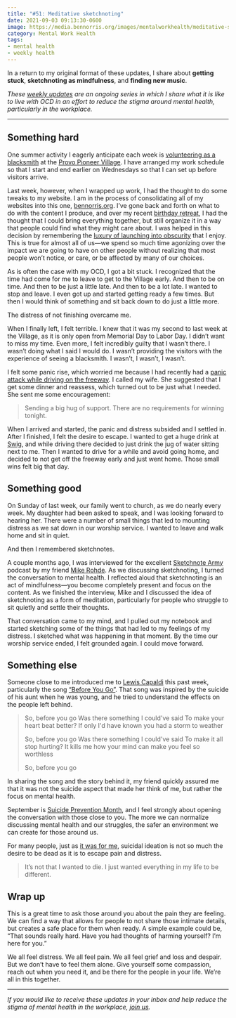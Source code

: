 ```yaml
---
title: "#51: Meditative sketchnoting"
date: 2021-09-03 09:13:30-0600
image: https://media.bennorris.org/images/mentalworkhealth/meditative-sketchnotes.jpg
category: Mental Work Health
tags:
- mental health
- weekly health
---
```


In a return to my original format of these updates, I share about **getting stuck**, **sketchnoting as mindfulness**, and **finding new music**.

_These [weekly updates](https://bennorris.org/tags/weekly-update/) are an ongoing series in which I share what it is like to live with OCD in an effort to reduce the stigma around mental health, particularly in the workplace._

***


## Something hard

One summer activity I eagerly anticipate each week is [volunteering as a blacksmith](https://bennorris.org/2021/08/12/angrily-pounding-metal) at the [Provo Pioneer Village](http://www.provopioneervillage.org/). I have arranged my work schedule so that I start and end earlier on Wednesdays so that I can set up before visitors arrive.

Last week, however, when I wrapped up work, I had the thought to do some tweaks to my website. I am in the process of consolidating all of my websites into this one, [bennorris.org](https://bennorris.org). I’ve gone back and forth on what to do with the content I produce, and over my recent [birthday retreat](https://bennorris.org/2021/08/20/birthday-getaway), I had the thought that I could bring everything together, but still organize it in a way that people could find what they might care about. I was helped in this decision by remembering the [luxury of launching into obscurity](https://bennorris.org/2016/05/31/the-luxury-of-launching-into-obscurity) that I enjoy. This is true for almost all of us—we spend so much time agonizing over the impact we are going to have on other people without realizing that most people won’t notice, or care, or be affected by many of our choices.

As is often the case with my OCD, I got a bit stuck. I recognized that the time had come for me to leave to get to the Village early. And then to be on time. And then to be just a little late. And then to be a lot late. I wanted to stop and leave. I even got up and started getting ready a few times. But then I would think of something and sit back down to do just a little more.

The distress of not finishing overcame me.

When I finally left, I felt terrible. I knew that it was my second to last week at the Village, as it is only open from Memorial Day to Labor Day. I didn’t want to miss my time. Even more, I felt incredibly guilty that I wasn’t there. I wasn’t doing what I said I would do. I wasn’t providing the visitors with the experience of seeing a blacksmith. I wasn’t, I wasn’t, I wasn’t.

I felt some panic rise, which worried me because I had recently had a [panic attack while driving on the freeway](https://bennorris.org/2021/08/27/panic-on-the-freeway). I called my wife. She suggested that I get some dinner and reassess, which turned out to be just what I needed. She sent me some encouragement:

> Sending a big hug of support. There are no requirements for winning tonight.

When I arrived and started, the panic and distress subsided and I settled in. After I finished, I felt the desire to escape. I wanted to get a huge drink at [Swig](https://www.swignsweets.com/), and while driving there decided to just drink the jug of water sitting next to me. Then I wanted to drive for a while and avoid going home, and decided to not get off the freeway early and just went home. Those small wins felt big that day.


## Something good

On Sunday of last week, our family went to church, as we do nearly every week. My daughter had been asked to speak, and I was looking forward to hearing her. There were a number of small things that led to mounting distress as we sat down in our worship service. I wanted to leave and walk home and sit in quiet.

And then I remembered sketchnotes.

A couple months ago, I was interviewed for the excellent [Sketchnote Army](https://sketchnotearmy.com/) podcast by my friend [Mike Rohde](https://rohdesign.com/). As we discussing sketchnoting, I turned the conversation to mental health. I reflected aloud that sketchnoting is an act of mindfulness—you become completely present and focus on the content. As we finished the interview, Mike and I discussed the idea of sketchnoting as a form of meditation, particularly for people who struggle to sit quietly and settle their thoughts.

That conversation came to my mind, and I pulled out my notebook and started sketching some of the things that had led to my feelings of my distress. I sketched what was happening in that moment. By the time our worship service ended, I felt grounded again. I could move forward.


## Something else

Someone close to me introduced me to [Lewis Capaldi](https://en.wikipedia.org/wiki/Lewis_Capaldi) this past week, particularly the song [“Before You Go”](https://en.wikipedia.org/wiki/Before_You_Go_(Lewis_Capaldi_song)). That song was inspired by the suicide of his aunt when he was young, and he tried to understand the effects on the people left behind.

> So, before you go
> Was there something I could've said
> To make your heart beat better?
> If only I'd have known you had a storm to weather
> 
> So, before you go
> Was there something I could've said
> To make it all stop hurting?
> It kills me how your mind can make you feel so worthless
> 
> So, before you go

In sharing the song and the story behind it, my friend quickly assured me that it was not the suicide aspect that made her think of me, but rather the focus on mental health.

September is [Suicide Prevention Month](https://www.nami.org/Get-Involved/Awareness-Events/Suicide-Prevention-Awareness-Month), and I feel strongly about opening the conversation with those close to you. The more we can normalize discussing mental health and our struggles, the safer an environment we can create for those around us.

For many people, just as [it was for me](https://bennorris.org/2021/08/12/angrily-pounding-metal), suicidal ideation is not so much the desire to be dead as it is to escape pain and distress.

> It’s not that I wanted to die. I just wanted everything in my life to be different.


## Wrap up

This is a great time to ask those around you about the pain they are feeling. We can find a way that allows for people to not share those intimate details, but creates a safe place for them when ready. A simple example could be, “That sounds really hard. Have you had thoughts of harming yourself? I’m here for you.”

We all feel distress. We all feel pain. We all feel grief and loss and despair. But we don’t have to feel them alone. Give yourself some compassion, reach out when you need it, and be there for the people in your life. We’re all in this together.

***

_If you would like to receive these updates in your inbox and help reduce the stigma of mental health in the workplace, [join us](https://bennorris.org/subscribe/mwh/)._
